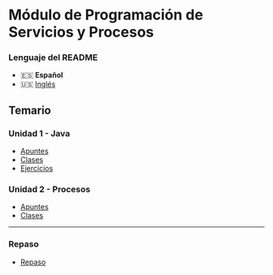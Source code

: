 # Módulo de Programación de Servicios y Procesos

### Lenguaje del README
- 🇪🇸 **Español**
- 🇺🇸 [Inglés](./README-en.md)

## Temario
### Unidad 1 - Java
- [Apuntes](./Java/Apuntes/Unidad1-Java/)
- [Clases](./Java/src/unidad1/clases/)
- [Ejercicios](./Java/src/unidad1/ejercicios/)
### Unidad 2 - Procesos
- [Apuntes](./Java/Apuntes/Unidad2-Procesos/)
- [Clases](./Java/src/unidad2/clases/)

---

### Repaso
- [Repaso](./Java/Apuntes/Repaso/)
